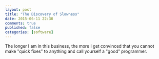 ```yaml
---
layout: post
title: "The Discovery of Slowness"
date: 2015-06-11 22:30
comments: true
published: false
categories: [software]
---
```


The longer I am in this business, the more I get convinced that you cannot make "quick fixes" to anything and call yourself a "good" programmer.

<!-- more -->

